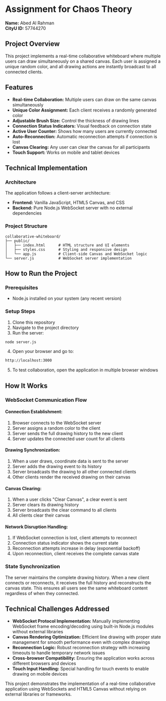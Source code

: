 # Assignment for Chaos Theory

**Name:** Abed Al Rahman  
**CityU ID:** 57744270

## Project Overview

This project implements a real-time collaborative whiteboard where multiple users can draw simultaneously on a shared canvas. Each user is assigned a unique random color, and all drawing actions are instantly broadcast to all connected clients.

## Features

- **Real-time Collaboration:** Multiple users can draw on the same canvas simultaneously
- **Unique Color Assignment:** Each client receives a randomly generated color
- **Adjustable Brush Size:** Control the thickness of drawing lines
- **Connection Status Indicators:** Visual feedback on connection state
- **Active User Counter:** Shows how many users are currently connected
- **Auto-Reconnection:** Automatic reconnection attempts if connection is lost
- **Canvas Clearing:** Any user can clear the canvas for all participants
- **Touch Support:** Works on mobile and tablet devices

## Technical Implementation

### Architecture

The application follows a client-server architecture:

- **Frontend:** Vanilla JavaScript, HTML5 Canvas, and CSS
- **Backend:** Pure Node.js WebSocket server with no external dependencies

### Project Structure

```shell
collaborative-whiteboard/
├── public/
│   ├── index.html      # HTML structure and UI elements
│   ├── styles.css      # Styling and responsive design
│   └── app.js          # Client-side Canvas and WebSocket logic
└── server.js           # WebSocket server implementation
```

## How to Run the Project

### Prerequisites

- Node.js installed on your system (any recent version)

### Setup Steps

1. Clone this repository
2. Navigate to the project directory
3. Run the server:

```bash
node server.js
```

4. Open your browser and go to:

```bash
http://localhost:3000
```

5. To test collaboration, open the application in multiple browser windows

## How It Works

### WebSocket Communication Flow

#### Connection Establishment:

1. Browser connects to the WebSocket server
2. Server assigns a random color to the client
3. Server sends the full drawing history to the new client
4. Server updates the connected user count for all clients

#### Drawing Synchronization:

1. When a user draws, coordinate data is sent to the server
2. Server adds the drawing event to its history
3. Server broadcasts the drawing to all other connected clients
4. Other clients render the received drawing on their canvas

#### Canvas Clearing:

1. When a user clicks "Clear Canvas", a clear event is sent
2. Server clears its drawing history
3. Server broadcasts the clear command to all clients
4. All clients clear their canvas

#### Network Disruption Handling:

1. If WebSocket connection is lost, client attempts to reconnect
2. Connection status indicator shows the current state
3. Reconnection attempts increase in delay (exponential backoff)
4. Upon reconnection, client receives the complete canvas state

### State Synchronization

The server maintains the complete drawing history. When a new client connects or reconnects, it receives the full history and reconstructs the canvas state. This ensures all users see the same whiteboard content regardless of when they connected.

## Technical Challenges Addressed

- **WebSocket Protocol Implementation:** Manually implementing WebSocket frame encoding/decoding using built-in Node.js modules without external libraries
- **Canvas Rendering Optimization:** Efficient line drawing with proper state management for smooth performance even with complex drawings
- **Reconnection Logic:** Robust reconnection strategy with increasing timeouts to handle temporary network issues
- **Cross-browser Compatibility:** Ensuring the application works across different browsers and devices
- **Touch Input Handling:** Special handling for touch events to enable drawing on mobile devices

This project demonstrates the implementation of a real-time collaborative application using WebSockets and HTML5 Canvas without relying on external libraries or frameworks.
